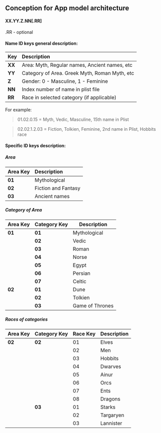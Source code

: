 ## Conception for App model architecture

#### XX.YY.Z.NN[.RR]

.RR - optional

#### Name ID keys general description:

| Key            | Description                                    |
| :------------- | :-------------                                 |
| **XX**         | Area: Myth, Regular names, Ancient names, etc  |
| **YY**         | Category of Area. Greek Myth, Roman Myth, etc  |
| **Z**          | Gender: 0 - Masculine, 1 - Feminine            |
| **NN**         | Index number of name in plist file             |
| **RR**         | Race in selected category (if applicable)      |

For example:
> 01.02.0.15 = Myth, Vedic, Masculine, 15th name in Plist

> 02.02.1.2.03 = Fiction, Tolkien, Feminine, 2nd name in Plist, Hobbits race

#### Specific ID keys description:
##### Area
| Area Key       | Description          |
| :------------- | :-------------       |
| **01**         | Mythological         |
| **02**         | Fiction and Fantasy  |
| **03**         | Ancient names        |

##### Category of Area
| Area Key       | Category Key     | Description      |
| :------------- | :-------------   | ------           |
| **01**         | **01**           | Mythological     |
|                | **02**           | Vedic            |
|                | **03**           | Roman            |
|                | **04**           | Norse            |
|                | **05**           | Egypt            |
|                | **06**           | Persian          |
|                | **07**           | Celtic           |
| **02**         | **01**           | Dune             |
|                | **02**           | Tolkien          |
|                | **03**           | Game of Thrones  |

##### Races of categories
| Area Key       | Category Key   | Race Key | Description |
| :------------- | :------------- | ------   | -----       |
| **02**         | **02**         | 01       | Elves       |
|                |                | 02       | Men         |
|                |                | 03       | Hobbits     |
|                |                | 04       | Dwarves     |
|                |                | 05       | Ainur       |
|                |                | 06       | Orcs        |
|                |                | 07       | Ents        |
|                |                | 08       | Dragons     |
|                | **03**         | 01       | Starks      |
|                |                | 02       | Targaryen   |
|                |                | 03       | Lannister   |
